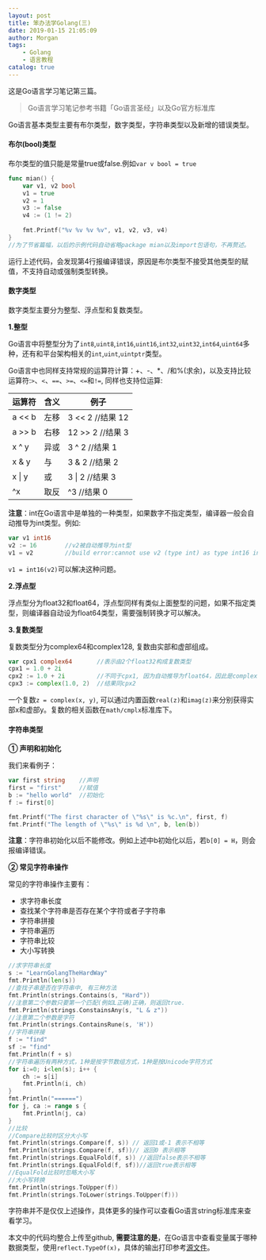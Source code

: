 ```yaml
---
layout: post
title: 笨办法学Golang(三)
date: 2019-01-15 21:05:09
author: Morgan
tags: 
    - Golang
    - 语言教程
catalog: true
---
```


这是Go语言学习笔记第三篇。

<!--more -->

> Go语言学习笔记参考书籍「Go语言圣经」以及Go官方标准库

Go语言基本类型主要有布尔类型，数字类型，字符串类型以及新增的错误类型。

#### 布尔(bool)类型

布尔类型的值只能是常量true或false.例如`var v bool = true`

```go
func mian() {
    var v1, v2 bool
	v1 = true
	v2 = 1 
	v3 := false
	v4 := (1 != 2)
	
    fmt.Printf("%v %v %v %v", v1, v2, v3, v4)
}
//为了节省篇幅，以后的示例代码自动省略package mian以及import包语句，不再赘述。
```

运行上述代码，会发现第4行报编译错误，原因是布尔类型不接受其他类型的赋值，不支持自动或强制类型转换。

#### 数字类型

数字类型主要分为整型、浮点型和复数类型。

**1.整型**

Go语言中将整型分为了`int8`,`uint8`,`int16`,`uint16`,`int32`,`uint32`,`int64`,`uint64`多种，还有和平台架构相关的`int`,`uint`,`uintptr`类型。

Go语言中也同样支持常规的运算符计算：+、-、*、/和%(求余)，以及支持比较运算符:`>`、`<`、`==`、`>=`、`<=`和`!=`, 同样也支持位运算:

| 运算符 | 含义 | 例子               |
| ------ | ---- | ------------------ |
| a << b | 左移 | 3 << 2  //结果 12   |
| a >> b | 右移 | 12 >> 2  //结果 3   |
| x ^ y  | 异或 | 3 ^ 2    //结果 1 |
| x & y  | 与   | 3 & 2   //结果 2  |
| x &#124; y | 或   | 3 &#124; 2     //结果 3|
| ^x     | 取反 | ^3        //结果 0 |

**注意**：int在Go语言中是单独的一种类型，如果数字不指定类型，编译器一般会自动推导为int类型。例如:

```go
var v1 int16
v2 := 16		//v2被自动推导为int型
v1 = v2 		//build error:cannot use v2 (type int) as type int16 in assignment
```

`v1 = int16(v2)`可以解决这种问题。

**2.浮点型**

浮点型分为float32和float64，浮点型同样有类似上面整型的问题，如果不指定类型，则编译器自动设为float64类型，需要强制转换才可以解决。

**3.复数类型**

复数类型分为complex64和complex128, 复数由实部和虚部组成。

```go
var cpx1 complex64       //表示由2个float32构成复数类型
cpx1 = 1.0 + 2i
cpx2 := 1.0 + 2i         //不同于cpx1, 因为自动推导为float64，因此是complex128类型
cpx3 := complex(1.0, 2)  //结果同cpx2
```

一个复数`z = complex(x, y)`, 可以通过内置函数`real(z)`和`imag(z)`来分别获得实部x和虚部y。复数的相关函数在`math/cmplx`标准库下。

#### 字符串类型

**① 声明和初始化**

我们来看例子：

```go
var first string 	//声明
first = "first"		//赋值
b := "hello world"	//初始化
f := first[0]

fmt.Printf("The first character of \"%s\" is %c.\n", first, f)
fmt.Printf("The length of \"%s\" is %d \n", b, len(b))
```

**注意**：字符串初始化以后不能修改。例如上述中b初始化以后，若`b[0] = H`，则会报编译错误。

**② 常见字符串操作**

常见的字符串操作主要有：

- 求字符串长度
- 查找某个字符串是否存在某个字符或者子字符串
- 字符串拼接
- 字符串遍历
- 字符串比较
- 大小写转换

```go
//求字符串长度
s := "LearnGolangTheHardWay"
fmt.Println(len(s))
//查找子串是否在字符串中, 有三种方法
fmt.Println(strings.Contains(s, "Hard"))
//注意第二个参数只要第一个匹配(例如L正确)正确，则返回true.
fmt.Println(strings.ConstainsAny(s, "L & z"))
//注意第二个参数是字符
fmt.Println(strings.ContainsRune(s, 'H'))
//字符串拼接
f := "find"
sf := "find"
fmt.Println(f + s)
//字符串遍历有两种方式，1种是按字节数组方式，1种是按Unicode字符方式
for i:=0; i<len(s); i++ {
    ch := s[i]
    fmt.Println(i, ch)
}
fmt.Println("======")
for j, ca := range s {
    fmt.Println(j, ca)
}
//比较
//Compare比较时区分大小写
fmt.Println(strings.Compare(f, s)) // 返回1或-1 表示不相等
fmt.Println(strings.Compare(f, sf))// 返回0 表示相等
fmt.Println(strings.EqualFold(f, s)) //返回false表示不相等
fmt.Println(strings.EqualFold(f, sf))//返回true表示相等
//EqualFold比较时忽略大小写
//大小写转换
fmt.Println(strings.ToUpper(f))
fmt.Println(strings.ToLower(strings.ToUpper(f)))
```

字符串并不是仅仅上述操作，具体更多的操作可以查看Go语言string标准库来查看学习。

本文中的代码均整合上传至github, **需要注意的是**，在Go语言中查看变量属于哪种数据类型，使用`reflect.TypeOf(x)`，具体的输出打印参考[源文件](https://github.com/goelo/LearnGolangTheHardWay/blob/master/src/three.go)。


